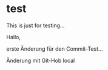 # test
This is just for testing...

Hallo, 

erste Änderung für den Commit-Test...

Änderung mit Git-Hob local
